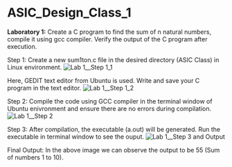 # ASIC_Design_Class_1
**Laboratory 1:** Create a C program to find the sum of n natural numbers, compile it using gcc compiler. Verify the output of the C program after execution.

Step 1: Create a new sum1ton.c file in the desired directory (ASIC Class) in Linux environment.
![Lab 1__Step 1_1](https://github.com/user-attachments/assets/6b473651-c280-46bc-9d8f-f04ab504b524)

Here, GEDIT text editor from Ubuntu is used. Write and save your C program in the text editor.
![Lab 1__Step 1_2](https://github.com/user-attachments/assets/6463656b-78fa-4aa2-a4e4-e2eca55168ab)

Step 2: Compile the code using GCC compiler in the terminal window of Ubuntu enivronment and ensure there are no errors during compilation.
![Lab 1__Step 2](https://github.com/user-attachments/assets/b9207eff-a1db-4ccc-b395-6805712dda5b)

Step 3: After compilation, the executable (a.out) will be generated. Run the executable in terminal window to see the ouput.
![Lab 1__Step 3 and Output](https://github.com/user-attachments/assets/a0cc4eef-8b39-4fc0-b566-2bc9be2e181e)

Final Output: In the above image we can observe the output to be 55 (Sum of numbers 1 to 10).

